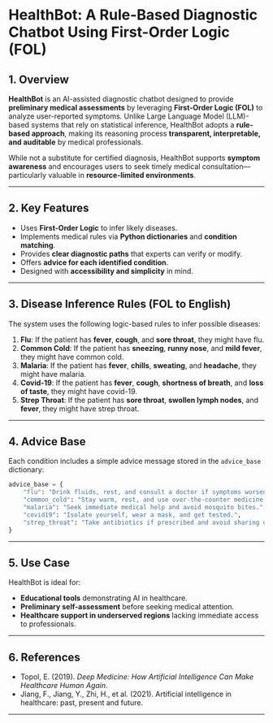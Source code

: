 
# HealthBot: A Rule-Based Diagnostic Chatbot Using First-Order Logic (FOL)

## 1. Overview

**HealthBot** is an AI-assisted diagnostic chatbot designed to provide **preliminary medical assessments** by leveraging **First-Order Logic (FOL)** to analyze user-reported symptoms. Unlike Large Language Model (LLM)-based systems that rely on statistical inference, HealthBot adopts a **rule-based approach**, making its reasoning process **transparent, interpretable, and auditable** by medical professionals.

While not a substitute for certified diagnosis, HealthBot supports **symptom awareness** and encourages users to seek timely medical consultation—particularly valuable in **resource-limited environments**.

---

## 2. Key Features

* Uses **First-Order Logic** to infer likely diseases.
* Implements medical rules via **Python dictionaries** and **condition matching**.
* Provides **clear diagnostic paths** that experts can verify or modify.
* Offers **advice for each identified condition**.
* Designed with **accessibility and simplicity** in mind.

---

## 3. Disease Inference Rules (FOL to English)

The system uses the following logic-based rules to infer possible diseases:

1. **Flu**: If the patient has **fever**, **cough**, and **sore throat**, they might have flu.
2. **Common Cold**: If the patient has **sneezing**, **runny nose**, and **mild fever**, they might have common cold.
3. **Malaria**: If the patient has **fever**, **chills**, **sweating**, and **headache**, they might have malaria.
4. **Covid-19**: If the patient has **fever**, **cough**, **shortness of breath**, and **loss of taste**, they might have covid-19.
5. **Strep Throat**: If the patient has **sore throat**, **swollen lymph nodes**, and **fever**, they might have strep throat.

---

## 4. Advice Base

Each condition includes a simple advice message stored in the `advice_base` dictionary:

```python
advice_base = {
    "flu": "Drink fluids, rest, and consult a doctor if symptoms worsen.",
    "common_cold": "Stay warm, rest, and use over-the-counter medicine.",
    "malaria": "Seek immediate medical help and avoid mosquito bites.",
    "covid19": "Isolate yourself, wear a mask, and get tested.",
    "strep_throat": "Take antibiotics if prescribed and avoid sharing utensils."
}
```

---

## 5. Use Case

HealthBot is ideal for:

* **Educational tools** demonstrating AI in healthcare.
* **Preliminary self-assessment** before seeking medical attention.
* **Healthcare support in underserved regions** lacking immediate access to professionals.

---

## 6. References

* Topol, E. (2019). *Deep Medicine: How Artificial Intelligence Can Make Healthcare Human Again*.
* Jiang, F., Jiang, Y., Zhi, H., et al. (2021). Artificial intelligence in healthcare: past, present and future.

---


